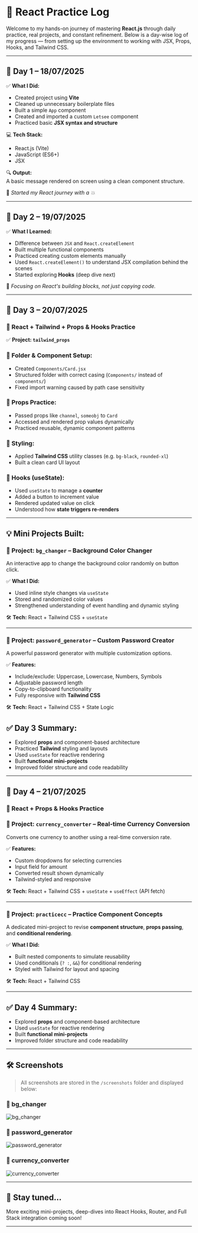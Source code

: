 # 🚀 React Practice Log

Welcome to my hands-on journey of mastering **React.js** through daily practice, real projects, and constant refinement. Below is a day-wise log of my progress — from setting up the environment to working with JSX, Props, Hooks, and Tailwind CSS.

---

## 📅 Day 1 – 18/07/2025

✅ **What I Did:**
- Created project using **Vite**
- Cleaned up unnecessary boilerplate files
- Built a simple `App` component
- Created and imported a custom `Letsee` component
- Practiced basic **JSX syntax and structure**

💻 **Tech Stack:**
- React.js (Vite)
- JavaScript (ES6+)
- JSX

🔍 **Output:**  
A basic message rendered on screen using a clean component structure.

🌱 *Started my React journey with a 💥*

---

## 📅 Day 2 – 19/07/2025

✅ **What I Learned:**
- Difference between `JSX` and `React.createElement`
- Built multiple functional components
- Practiced creating custom elements manually
- Used `React.createElement()` to understand JSX compilation behind the scenes
- Started exploring **Hooks** (deep dive next)

🧠 *Focusing on React's building blocks, not just copying code.*

---

## 📅 Day 3 – 20/07/2025  
### 🧠 React + Tailwind + Props & Hooks Practice

✅ **Project: `tailwind_props`**

### 🔧 Folder & Component Setup:
- Created `Components/Card.jsx`
- Structured folder with correct casing (`Components/` instead of `components/`)
- Fixed import warning caused by path case sensitivity

### 🔁 Props Practice:
- Passed props like `channel`, `someobj` to `Card`
- Accessed and rendered prop values dynamically
- Practiced reusable, dynamic component patterns

### 🎨 Styling:
- Applied **Tailwind CSS** utility classes (e.g. `bg-black`, `rounded-xl`)
- Built a clean card UI layout

### 🔄 Hooks (useState):
- Used `useState` to manage a **counter**
- Added a button to increment value
- Rendered updated value on click
- Understood how **state triggers re-renders**

---

## 💡 Mini Projects Built:

### 🎨 Project: `bg_changer` – Background Color Changer  
An interactive app to change the background color randomly on button click.

✅ **What I Did:**
- Used inline style changes via `useState`  
- Stored and randomized color values  
- Strengthened understanding of event handling and dynamic styling

🛠️ **Tech:** React + Tailwind CSS + `useState`

---

### 🔐 Project: `password_generator` – Custom Password Creator  
A powerful password generator with multiple customization options.

✅ **Features:**
- Include/exclude: Uppercase, Lowercase, Numbers, Symbols  
- Adjustable password length  
- Copy-to-clipboard functionality  
- Fully responsive with **Tailwind CSS**

🛠️ **Tech:** React + Tailwind CSS + State Logic

## ✅ Day 3 Summary:
- Explored **props** and component-based architecture  
- Practiced **Tailwind** styling and layouts  
- Used `useState` for reactive rendering  
- Built **functional mini-projects**  
- Improved folder structure and code readability

---
## 📅 Day 4 – 21/07/2025  
### 🧠 React  + Props & Hooks Practice


### 💱 Project: `currency_converter` – Real-time Currency Conversion  
Converts one currency to another using a real-time conversion rate.

✅ **Features:**
- Custom dropdowns for selecting currencies  
- Input field for amount  
- Converted result shown dynamically  
- Tailwind-styled and responsive  

🛠️ **Tech:** React + Tailwind CSS + `useState` + `useEffect` (API fetch)

---

### 🧪 Project: `practicecc` – Practice Component Concepts  
A dedicated mini-project to revise **component structure**, **props passing**, and **conditional rendering**.

✅ **What I Did:**
- Built nested components to simulate reusability  
- Used conditionals (`? :`, `&&`) for conditional rendering  
- Styled with Tailwind for layout and spacing

🛠️ **Tech:** React + Tailwind CSS

---

## ✅ Day 4 Summary:
- Explored **props** and component-based architecture  
- Used `useState` for reactive rendering  
- Built **functional mini-projects**  
- Improved folder structure and code readability

---

## 🛠️ Screenshots

> All screenshots are stored in the `/screenshots` folder and displayed below:

### 🎨 bg_changer  
![bg_changer](./screenshots/bg_changer.png)

### 🔐 password_generator  
![password_generator](./screenshots/password_generator.png)

### 💱 currency_converter  
![currency_converter](./screenshots/currency_convertor.png)

---

## 🔮 Stay tuned...
More exciting mini-projects, deep-dives into React Hooks, Router, and Full Stack integration coming soon!

---
